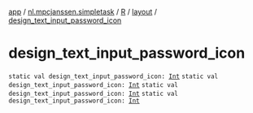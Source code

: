 [app](../../../index.md) / [nl.mpcjanssen.simpletask](../../index.md) / [R](../index.md) / [layout](index.md) / [design_text_input_password_icon](.)

# design_text_input_password_icon

`static val design_text_input_password_icon: `[`Int`](https://kotlinlang.org/api/latest/jvm/stdlib/kotlin/-int/index.html)
`static val design_text_input_password_icon: `[`Int`](https://kotlinlang.org/api/latest/jvm/stdlib/kotlin/-int/index.html)
`static val design_text_input_password_icon: `[`Int`](https://kotlinlang.org/api/latest/jvm/stdlib/kotlin/-int/index.html)
`static val design_text_input_password_icon: `[`Int`](https://kotlinlang.org/api/latest/jvm/stdlib/kotlin/-int/index.html)